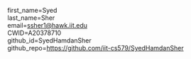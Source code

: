 first_name=Syed  
last_name=Sher  
email=ssher1@hawk.iit.edu  
CWID=A20378710  
github_id=SyedHamdanSher  
github_repo=https://github.com/iit-cs579/SyedHamdanSher  